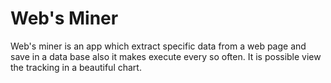 # Web's Miner
Web's miner is an app which extract specific data from a web page and save in a data base also it makes execute every so often. It is possible view the tracking in a beautiful chart.
